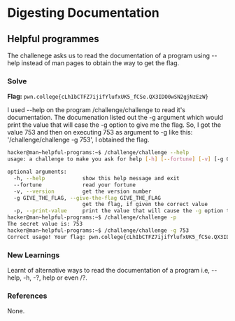 # Digesting Documentation

## Helpful programmes
The challenege asks us to read the documentation of a program using --help instead of man pages to obtain the way to get the flag. 

### Solve
**Flag:** `pwn.college{cLhIbCTFZ7ijifYlufxUK5_fCSe.QX3IDO0wSN2gjNzEzW}`

I used --help on the program /challenge/challenge to read it's documentation. The documenation listed out the -g argument which would print the value that will case the -g option to give me the flag. So, I got the value 753 and then on executing 753 as argument to -g like this: '/challenge/challenge -g 753', I obtained the flag. 

```bash
hacker@man~helpful-programs:~$ /challenge/challenge --help
usage: a challenge to make you ask for help [-h] [--fortune] [-v] [-g GIVE_THE_FLAG] [-p]

optional arguments:
  -h, --help            show this help message and exit
  --fortune             read your fortune
  -v, --version         get the version number
  -g GIVE_THE_FLAG, --give-the-flag GIVE_THE_FLAG
                        get the flag, if given the correct value
  -p, --print-value     print the value that will cause the -g option to give you the flag
hacker@man~helpful-programs:~$ /challenge/challenge -p
The secret value is: 753
hacker@man~helpful-programs:~$ /challenge/challenge -g 753
Correct usage! Your flag: pwn.college{cLhIbCTFZ7ijifYlufxUK5_fCSe.QX3IDO0wSN2gjNzEzW}
```

### New Learnings
Learnt of alternative ways to read the documentation of a program i.e, --help, -h, -?, help or even /?. 

### References 
None. 
